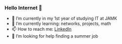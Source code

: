 ### Hello Internet 👋

- 🔭 I’m currently in my 1st year of studying IT
at JAMK
- 🌱 I’m currently learning: networks, projects, math
- 📫 How to reach me: [LinkedIn](https://www.linkedin.com/in/maarit-salo/)
- 🤔 I’m looking for help finding a summer job
<!--
**vihervirveli/vihervirveli** is a ✨ _special_ ✨ repository because its `README.md` (this file) appears on your GitHub profile.

Here are some ideas to get you started:

 ...
- 🌱 I’m currently learning ...
- 👯 I’m looking to collaborate on ...
- 🤔 I’m looking for help with ...
- 💬 Ask me about ...
 ...
- 😄 Pronouns: ...
- ⚡ Fun fact: ...
-->
